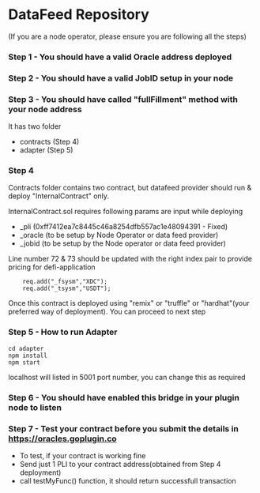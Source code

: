 # DataFeed Repository
(If you are a node operator, please ensure you are following all the steps)
### Step 1 - You should have a valid Oracle address deployed
### Step 2 - You should have a valid JobID setup in your node
### Step 3 - You should have called "fullFillment" method with your node address

It has two folder
- contracts (Step 4)
- adapter   (Step 5)

### Step 4
Contracts folder contains two contract, but datafeed provider should run & deploy "InternalContract" only.

InternalContract.sol requires following params are input while deploying
- _pli (0xff7412ea7c8445c46a8254dfb557ac1e48094391 - Fixed)
- _oracle (to be setup by Node Operator or data feed provider)
- _jobid (to be setup by the Node operator or data feed provider)

Line number 72 & 73 should be updated with the right index pair to provide pricing for defi-application

```
    req.add("_fsysm","XDC");
    req.add("_tsysm","USDT");
```
Once this contract is deployed using "remix" or "truffle" or "hardhat"(your preferred way of deployment). You can proceed to next step

### Step 5 - How to run Adapter
```
cd adapter
npm install
npm start
```
localhost will listed in 5001 port number, you can change this as required

### Step 6 - You should have enabled this bridge in your plugin node to listen

### Step 7 - Test your contract before you submit the details in https://oracles.goplugin.co
- To test, if your contract is working fine
- Send just 1 PLI to your contract address(obtained from Step 4 deployment)
- call testMyFunc() function, it should return successfull transaction